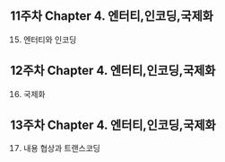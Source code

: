 ## 11주차 Chapter 4. 엔터티,인코딩,국제화
  15. 엔터티와 인코딩

## 12주차 Chapter 4. 엔터티,인코딩,국제화
  16. 국제화

## 13주차 Chapter 4. 엔터티,인코딩,국제화
  17. 내용 협상과 트랜스코딩
